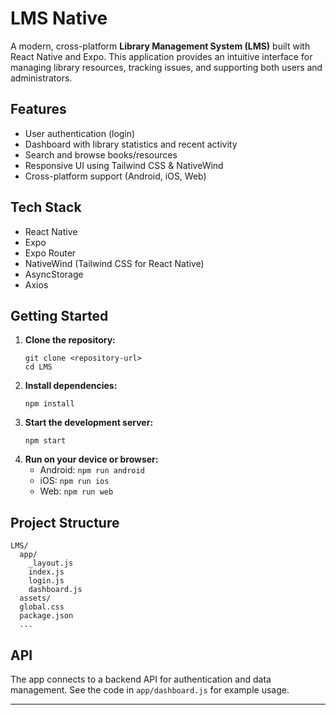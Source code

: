# LMS Native

A modern, cross-platform **Library Management System (LMS)** built with React Native and Expo. This application provides an intuitive interface for managing library resources, tracking issues, and supporting both users and administrators.

## Features

- User authentication (login)
- Dashboard with library statistics and recent activity
- Search and browse books/resources
- Responsive UI using Tailwind CSS & NativeWind
- Cross-platform support (Android, iOS, Web)

## Tech Stack

- React Native
- Expo
- Expo Router
- NativeWind (Tailwind CSS for React Native)
- AsyncStorage
- Axios

## Getting Started

1. **Clone the repository:**
   ```
   git clone <repository-url>
   cd LMS
   ```
2. **Install dependencies:**
   ```
   npm install
   ```
3. **Start the development server:**
   ```
   npm start
   ```
4. **Run on your device or browser:**
   - Android: `npm run android`
   - iOS: `npm run ios`
   - Web: `npm run web`

## Project Structure

```
LMS/
  app/
    _layout.js
    index.js
    login.js
    dashboard.js
  assets/
  global.css
  package.json
  ...
```

## API

The app connects to a backend API for authentication and data management. See the code in `app/dashboard.js` for example usage.

---
